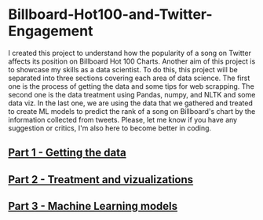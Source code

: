 # Billboard-Hot100-and-Twitter-Engagement

I created this project to understand how the popularity of a song on Twitter affects its position on Billboard Hot 100 Charts. Another aim of this project is to showcase my skills as a data scientist. To do this, this project will be separated into three sections covering each area of data science. The first one is the process of getting the data and some tips for web scrapping. The second one is the data treatment using Pandas, numpy, and NLTK and some data viz. In the last one, we are using the data that we gathered and treated to create ML models to predict the rank of a song on Billboard's chart by the information collected from tweets. Please, let me know if you have any suggestion or critics, I'm also here to become better in coding. 

## [Part 1 - Getting the data](https://github.com/spacejao/Billboard-Hot100-and-Twitter-Engagement/blob/main/1%20-%20Getting%20the%20Data.ipynb)

## [Part 2 - Treatment and vizualizations](https://github.com/spacejao/Billboard-Hot100-and-Twitter-Engagement/blob/main/2%20-%20Data%20Treatment%20and%20Visualization.ipynb)

## [Part 3 - Machine Learning models](https://github.com/spacejao/Billboard-Hot100-and-Twitter-Engagement/blob/main/3%20-%20Machine%20Learning%20Models.ipynb)
